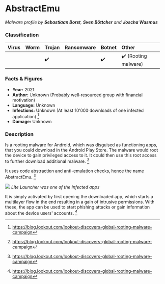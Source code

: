 # AbstractEmu

_Malware profile by **Sebastiaan Borst**, **Sven Böttcher** and **Joscha Wasmus**_

### Classification

| Virus              | Worm               | Trojan             | Ransomware         | Botnet             | Other                                   |
|:-------------------|:-------------------|:-------------------|:-------------------|:-------------------|:----------------------------------------|
|  |  | :heavy_check_mark: |  | :heavy_check_mark: | :heavy_check_mark: (Rooting malware) |

### Facts & Figures

* **Year:** 2021
* **Author:** Unknown (Probably well-resourced group with financial motivation)
* **Language:** Unknown
* **Infections:** Unknown (At least 10'000 downloads of one infected application) [^1]
* **Damage:** Unknown
  
### Description

Is a rooting malware for Android, which was disguised as functioning apps, that you could download in the Android Play Store. 
The malware would root the device to gain privileged access to it.
It could then use this root access to further download additional malware. [^1]

It uses code abstraction and anti-emulation checks, hence the name AbstractEmu. [^1]

![](https://blog.lookout.com/Uploads/images/blog/2021/October/1_lite_launcher.png)
*Lite Launcher was one of the infected apps*

It is simply activated by first opening the downloaded app, which starts a multilayer flow in the end resulting in a gain of intrusive permissions.
With these, the app can be used to start phishing attacks or gain information about the device users' accounts. [^1]

[^1]: https://blog.lookout.com/lookout-discovers-global-rooting-malware-campaign
